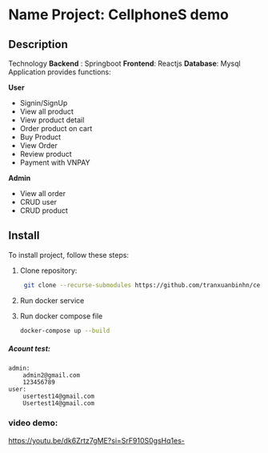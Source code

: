 # Name Project: CellphoneS demo

## Description
Technology
**Backend** : Springboot
**Frontend**: Reactjs
**Database**: Mysql 
Application provides functions:

**User**
+ Signin/SignUp
+ View all product
+ View product detail
+ Order product on cart
+ Buy Product
+ View Order
+ Review product
+ Payment with VNPAY

**Admin**
+ View all order
+ CRUD user
+ CRUD product

## Install
To install project, follow these steps:

1. Clone repository:
   ```bash
    git clone --recurse-submodules https://github.com/tranxuanbinhn/cellphones_demo_webservice
2. Run docker service

3. Run docker compose file
    ```bash
    docker-compose up --build
##### Acount test:
    admin:
        admin2@gmail.com
        123456789
    user:
        usertest14@gmail.com
        Usertest14@gmail.com

### video demo:
https://youtu.be/dk6Zrtz7gME?si=SrF910S0gsHq1es-
